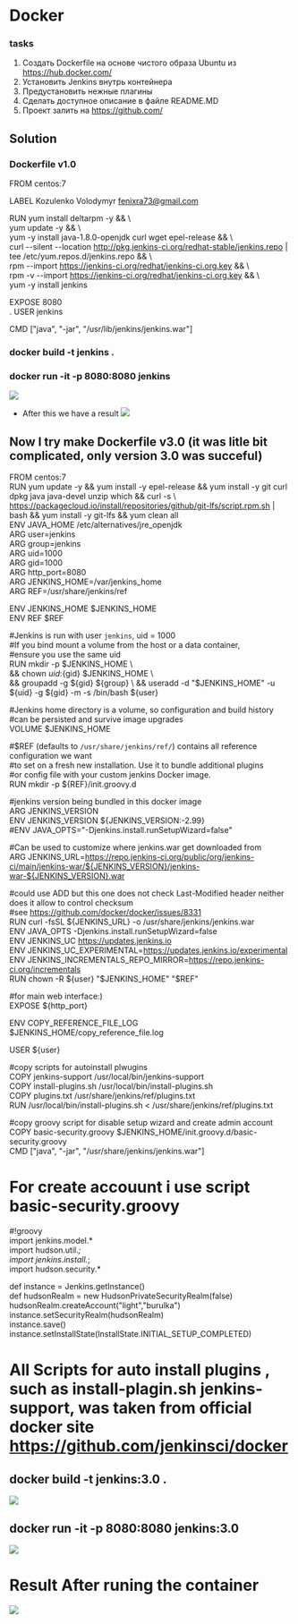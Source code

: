 # Docker
### tasks
1.	Создать Dockerfile на основе чистого образа Ubuntu из https://hub.docker.com/
2.	Установить Jenkins внутрь контейнера
3.	Предустановить нежные плагины
4.	Сделать доступное описание в файле README.MD
5.	Проект залить на https://github.com/


## Solution
### Dockerfile v1.0
FROM centos:7     

LABEL Kozulenko Volodymyr <fenixra73@gmail.com>     

RUN yum install deltarpm -y && \     
    yum update -y && \    
    yum -y install java-1.8.0-openjdk curl  wget epel-release && \      
    curl --silent --location http://pkg.jenkins-ci.org/redhat-stable/jenkins.repo |  tee /etc/yum.repos.d/jenkins.repo && \      
    rpm --import https://jenkins-ci.org/redhat/jenkins-ci.org.key && \     
    rpm -v --import https://jenkins-ci.org/redhat/jenkins-ci.org.key && \     
    yum -y install jenkins     


EXPOSE 8080     
.
USER jenkins    

CMD ["java", "-jar", "/usr/lib/jenkins/jenkins.war"]     

### docker build -t jenkins .


### docker run -it  -p 8080:8080 jenkins
![](https://github.com/fenixra73/Dnipro_DevOps_int_2020/raw/master/task2-docker/screenshot/pic0.png  )

* After this we have a result
![](https://github.com/fenixra73/Dnipro_DevOps_int_2020/raw/master/task2-docker/screenshot/pic1.png  )


## Now I try make Dockerfile v3.0 (it was litle bit complicated, only version 3.0 was succeful) 
FROM centos:7       
RUN yum update -y && yum install -y epel-release && yum install -y git curl dpkg java java-devel unzip which && curl -s \     
https://packagecloud.io/install/repositories/github/git-lfs/script.rpm.sh | bash && yum install -y git-lfs && yum clean all       
ENV JAVA_HOME /etc/alternatives/jre_openjdk     
ARG user=jenkins      
ARG group=jenkins      
ARG uid=1000     
ARG gid=1000      
ARG http_port=8080      
ARG JENKINS_HOME=/var/jenkins_home     
ARG REF=/usr/share/jenkins/ref      

ENV JENKINS_HOME $JENKINS_HOME       
ENV REF $REF      

#Jenkins is run with user `jenkins`, uid = 1000     
#If you bind mount a volume from the host or a data container,     
#ensure you use the same uid      
RUN mkdir -p $JENKINS_HOME \       
  && chown ${uid}:${gid} $JENKINS_HOME \       
  && groupadd -g ${gid} ${group} \       
  && useradd -d "$JENKINS_HOME" -u ${uid} -g ${gid} -m -s /bin/bash ${user}       

#Jenkins home directory is a volume, so configuration and build history       
#can be persisted and survive image upgrades       
VOLUME $JENKINS_HOME       

#$REF (defaults to `/usr/share/jenkins/ref/`) contains all reference configuration we want      
#to set on a fresh new installation. Use it to bundle additional plugins       
#or config file with your custom jenkins Docker image.      
RUN mkdir -p ${REF}/init.groovy.d       

#jenkins version being bundled in this docker image      
ARG JENKINS_VERSION       
ENV JENKINS_VERSION ${JENKINS_VERSION:-2.99}      
#ENV JAVA_OPTS="-Djenkins.install.runSetupWizard=false"       

#Can be used to customize where jenkins.war get downloaded from      
ARG JENKINS_URL=https://repo.jenkins-ci.org/public/org/jenkins-ci/main/jenkins-war/${JENKINS_VERSION}/jenkins-war-${JENKINS_VERSION}.war      

#could use ADD but this one does not check Last-Modified header neither does it allow to control checksum       
#see https://github.com/docker/docker/issues/8331     
RUN curl -fsSL ${JENKINS_URL} -o /usr/share/jenkins/jenkins.war      
ENV JAVA_OPTS -Djenkins.install.runSetupWizard=false      
ENV JENKINS_UC https://updates.jenkins.io       
ENV JENKINS_UC_EXPERIMENTAL=https://updates.jenkins.io/experimental      
ENV JENKINS_INCREMENTALS_REPO_MIRROR=https://repo.jenkins-ci.org/incrementals       
RUN chown -R ${user} "$JENKINS_HOME" "$REF"        

#for main web interface:)      
EXPOSE ${http_port}      

ENV COPY_REFERENCE_FILE_LOG $JENKINS_HOME/copy_reference_file.log      

USER ${user}     

#copy scripts for autoinstall plwugins     
COPY jenkins-support /usr/local/bin/jenkins-support     
COPY install-plugins.sh /usr/local/bin/install-plugins.sh      
COPY plugins.txt /usr/share/jenkins/ref/plugins.txt      
RUN /usr/local/bin/install-plugins.sh < /usr/share/jenkins/ref/plugins.txt      

#copy groovy script for disable setup wizard and create admin account      
COPY basic-security.groovy $JENKINS_HOME/init.groovy.d/basic-security.groovy      
CMD ["java", "-jar", "/usr/share/jenkins/jenkins.war"]       

# For create accouunt i use script basic-security.groovy
#!groovy   
import jenkins.model.*    
import hudson.util.*;    
import jenkins.install.*;   
import hudson.security.*   

def instance = Jenkins.getInstance()    
def hudsonRealm = new HudsonPrivateSecurityRealm(false)   
hudsonRealm.createAccount("light","burulka")    
instance.setSecurityRealm(hudsonRealm)     
instance.save()    
instance.setInstallState(InstallState.INITIAL_SETUP_COMPLETED)    

# All Scripts for auto install plugins , such as install-plagin.sh jenkins-support, was taken from official docker site https://github.com/jenkinsci/docker


## docker build -t jenkins:3.0 .
![](https://github.com/fenixra73/Dnipro_DevOps_int_2020/raw/master/task2-docker/screenshot/pic2.png  )


## docker run -it -p 8080:8080 jenkins:3.0
![](https://github.com/fenixra73/Dnipro_DevOps_int_2020/raw/master/task2-docker/screenshot/pic3.png  )


# Result After runing the container 

![](https://github.com/fenixra73/Dnipro_DevOps_int_2020/raw/master/task2-docker/screenshot/pic4.png  )